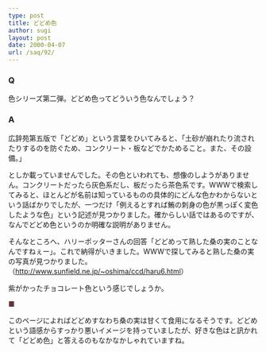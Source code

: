 ```yaml
---
type: post
title: どどめ色
author: sugi
layout: post
date: 2000-04-07
url: /saq/92/
---
```

### Q 

色シリーズ第二弾。どどめ色ってどういう色なんでしょう？

### A 

広辞苑第五版で「どどめ」という言葉をひいてみると、「土砂が崩れたり流されたりするのを防ぐため、コンクリート・板などでかためること。また、その設備。」
  
としか載っていませんでした。その色といわれても、想像のしようがありません。コンクリートだったら灰色系だし、板だったら茶色系です。WWWで検索してみると、ほとんどが名前は知っているものの具体的にどんな色かわからないという話ばかりでしたが、一つだけ「例えるとすれば鮪の刺身の色が黒っぽく変色したような色」という記述が見つかりました。確からしい話ではあるのですが、なんでどどめ色というのか明確な説明がありません。

そんなところへ、ハリーポッターさんの回答「どどめって熟した桑の実のことなんですねぇー」。これで納得がいきました。WWWで探してみると熟した桑の実の写真が見つかりました。（<a href="http://www.sunfield.ne.jp/%7Eoshima/ccd/haru6.html" onclick="_gaq.push(['_trackEvent', 'outbound-article', 'http://www.sunfield.ne.jp/%7Eoshima/ccd/haru6.html', 'http://www.sunfield.ne.jp/~oshima/ccd/haru6.html']);" >http://www.sunfield.ne.jp/~oshima/ccd/haru6.html</a>）

紫がかったチョコレート色という感じでしょうか。

<div style="color:#663333;">
  ■
</div>

このページによればどどめすなわち桑の実は甘くて食用になるそうです。どどめという語感からすっかり悪いイメージを持っていましたが、好きな色はと訊かれて「どどめ色」と答えるのもなかなかしゃれていますね。